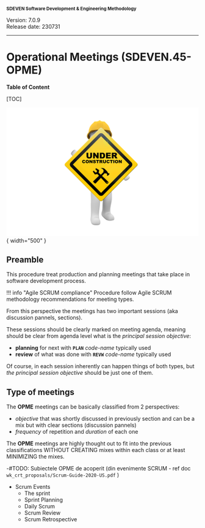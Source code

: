 <small>**SDEVEN Software Development & Engineering Methodology**</small>

Version: 7.0.9<br>
Release date: 230731

***

# Operational Meetings (SDEVEN.45-OPME)

**Table of Content**

[TOC]


<!-- #FIXME drop when finished -->
![wip_under_construction](pictures/under_maintenance.png){ width="500" }


## Preamble

This procedure treat production and planning meetings that take place in software development process.

!!! info "Agile SCRUM compliance"
    Procedure follow Agile SCRUM methodology recommendations for meeting types.

From this perspective the meetings has two important sessions (aka discussion pannels, sections).

These sessions should be clearly marked on meeting agenda, meaning should be clear from agenda level what is the *principal session objective*:

* **planning** for next with **`PLAN`** _code-name_ typically used
* **review** of what was done with **`REVW`** _code-name_ typically used

Of course, in each session inherently can happen things of both types, but *the principal session objective* should be just one of them.





## Type of meetings

The **OPME** meetings can be basically classified from 2 perspectives:

* *objective* that was shortly discussed in previously section and can be a mix but with clear sections (discussion pannels)
* *frequency* of repetition and *duration* of each one


The **OPME** meetings are highly thought out to fit into the previous classifications WITHOUT CREATING mixes within each class or at least MINIMIZING the mixes.







-#TODO: Subiectele OPME de acoperit (din evenimente SCRUM - ref doc `wk_crt_proposals/Scrum-Guide-2020-US.pdf` )

* Scrum Events
	* The sprint
	* Sprint Planning
	* Daily Scrum
	* Scrum Review
	* Scrum Retrospective




